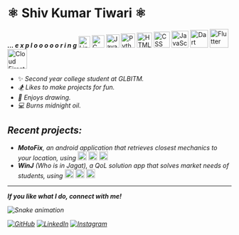 

<h1> ⚛️ Shiv Kumar Tiwari ⚛️ </h1>
<em><b>... e x p l o o o o o r i n g</b></em>
<img height="26" title="Linux" src="https://cdn.jsdelivr.net/gh/devicons/devicon@latest/icons/linux/linux-original.svg" /> <img height="28" title="C" src="https://cdn.jsdelivr.net/gh/devicons/devicon@latest/icons/c/c-original.svg" /> <img height="30" title="Java" src="https://cdn.jsdelivr.net/gh/devicons/devicon@latest/icons/java/java-original.svg" /> <img height="32" title="Python" src="https://cdn.jsdelivr.net/gh/devicons/devicon@latest/icons/python/python-original.svg" /> <img height="34" title="HTML" src="https://cdn.jsdelivr.net/gh/devicons/devicon@latest/icons/html5/html5-original.svg" /> <img height="36" title="CSS" src="https://cdn.jsdelivr.net/gh/devicons/devicon@latest/icons/css3/css3-original.svg" />  <img height="38" title="JavaScript" src="https://cdn.jsdelivr.net/gh/devicons/devicon@latest/icons/javascript/javascript-plain.svg" /> <img height="40" title="Dart" src="https://cdn.jsdelivr.net/gh/devicons/devicon@latest/icons/dart/dart-original.svg" />  <img height="42" title="Flutter" src="https://cdn.jsdelivr.net/gh/devicons/devicon@latest/icons/flutter/flutter-original.svg"> <img height="44" title="Cloud Firestore" src="https://cdn.jsdelivr.net/gh/devicons/devicon@latest/icons/firebase/firebase-original.svg" /> 

 - ✨ <em>Second year college student at GLBITM. 
 - 🏂 <em>Likes to make projects for fun.</em>
 - 🎨 <em>Enjoys drawing.</em>
 - 💻 <em>Burns midnight oil.</em> 

<h2>Recent projects:</h2> 

  - <em><b>MotoFix</b></em>, an android application that retrieves closest mechanics to your location, using <img height="20" title="Flutter" src="https://cdn.jsdelivr.net/gh/devicons/devicon@latest/icons/flutter/flutter-original.svg"> <img height="20" title="Cloud Firestore" src="https://cdn.jsdelivr.net/gh/devicons/devicon@latest/icons/firebase/firebase-original.svg" /> <img height="20" title="Dart" src="https://cdn.jsdelivr.net/gh/devicons/devicon@latest/icons/dart/dart-original.svg" />
  - <em><b>WinJ</b></em> (Who is in Jagat), a QoL solution app that solves market needs of students, using <img height="20" title="Flutter" src="https://cdn.jsdelivr.net/gh/devicons/devicon@latest/icons/flutter/flutter-original.svg"> <img height="20" title="Cloud Firestore" src="https://cdn.jsdelivr.net/gh/devicons/devicon@latest/icons/firebase/firebase-original.svg" /> <img height="20" title="Dart" src="https://cdn.jsdelivr.net/gh/devicons/devicon@latest/icons/dart/dart-original.svg" />
  <hr>
<p><b>If you like what I do, connect with me! </b></p>

![Snake animation](https://github.com/eagrundy/eagrundy/blob/output/github-contribution-grid-snake.svg)



[![GitHub](https://img.shields.io/badge/github-%23121011.svg?style=for-the-badge&logo=github&logoColor=white)](https://github.com/Sh1vT/) [![LinkedIn](https://img.shields.io/badge/linkedin-%230077B5.svg?style=for-the-badge&logo=linkedin&logoColor=white)](https://www.linkedin.com/in/shiv-tiwari-20b2b1244?utm_source=share&utm_campaign=share_via&utm_content=profile&utm_medium=android_app) [![Instagram](https://img.shields.io/badge/Instagram-%23E4405F.svg?style=for-the-badge&logo=Instagram&logoColor=white)](https://www.instagram.com/pp_kekw/)


          
 


